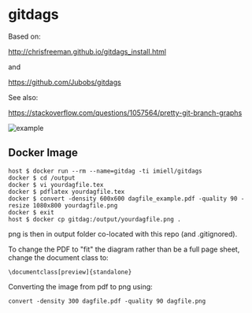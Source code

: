 # gitdags

Based on:

http://chrisfreeman.github.io/gitdags_install.html

and

https://github.com/Jubobs/gitdags

See also:

https://stackoverflow.com/questions/1057564/pretty-git-branch-graphs

![example](https://i.stack.imgur.com/Tg7Kn.png)

## Docker Image

```
host $ docker run --rm --name=gitdag -ti imiell/gitdags
docker $ cd /output
docker $ vi yourdagfile.tex
docker $ pdflatex yourdagfile.tex
docker $ convert -density 600x600 dagfile_example.pdf -quality 90 -resize 1080x800 yourdagfile.png
docker $ exit
host $ docker cp gitdag:/output/yourdagfile.png .
```

png is then in output folder co-located with this repo (and .gitignored).

To change the PDF to "fit" the diagram rather than be a full page sheet, change the document class to:

```
\documentclass[preview]{standalone}
```

Converting the image from pdf to png using:

```
convert -density 300 dagfile.pdf -quality 90 dagfile.png
```
